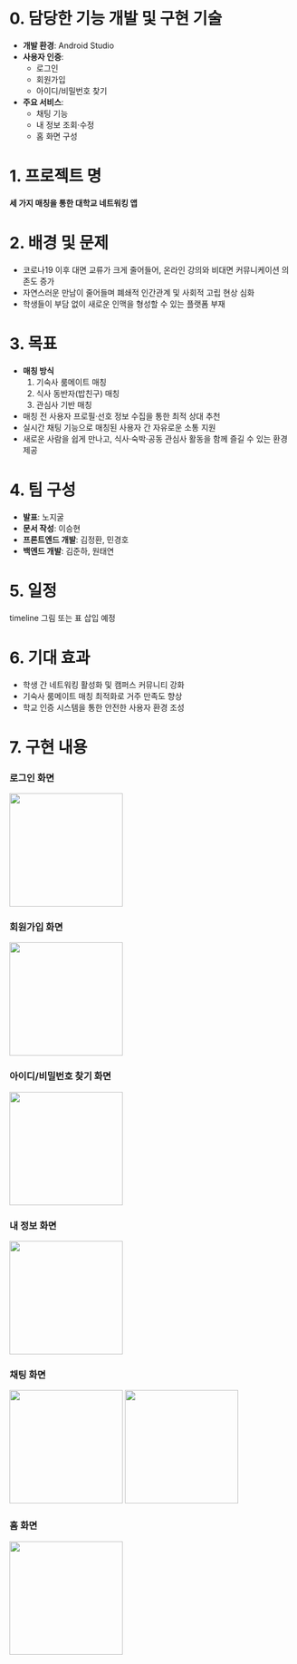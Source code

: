 # 0. 담당한 기능 개발 및 구현 기술
- **개발 환경**: Android Studio  
- **사용자 인증**:  
  - 로그인  
  - 회원가입  
  - 아이디/비밀번호 찾기  
- **주요 서비스**:  
  - 채팅 기능  
  - 내 정보 조회·수정  
  - 홈 화면 구성  

# 1. 프로젝트 명
**세 가지 매칭을 통한 대학교 네트워킹 앱**

# 2. 배경 및 문제
- 코로나19 이후 대면 교류가 크게 줄어들어, 온라인 강의와 비대면 커뮤니케이션 의존도 증가  
- 자연스러운 만남이 줄어들며 폐쇄적 인간관계 및 사회적 고립 현상 심화  
- 학생들이 부담 없이 새로운 인맥을 형성할 수 있는 플랫폼 부재  

# 3. 목표
- **매칭 방식**  
  1. 기숙사 룸메이트 매칭  
  2. 식사 동반자(밥친구) 매칭  
  3. 관심사 기반 매칭  
- 매칭 전 사용자 프로필·선호 정보 수집을 통한 최적 상대 추천  
- 실시간 채팅 기능으로 매칭된 사용자 간 자유로운 소통 지원  
- 새로운 사람을 쉽게 만나고, 식사·숙박·공동 관심사 활동을 함께 즐길 수 있는 환경 제공  

# 4. 팀 구성
- **발표**: 노지굴  
- **문서 작성**: 이승현  
- **프론트엔드 개발**: 김정환, 민경호  
- **백엔드 개발**: 김준하, 원태연  

# 5. 일정

timeline 그림 또는 표 삽입 예정

# 6. 기대 효과
- 학생 간 네트워킹 활성화 및 캠퍼스 커뮤니티 강화  
- 기숙사 룸메이트 매칭 최적화로 거주 만족도 향상  
- 학교 인증 시스템을 통한 안전한 사용자 환경 조성  

# 7. 구현 내용
### 로그인 화면  
<img src="https://github.com/user-attachments/assets/40e73f2a-5945-4a45-b569-684a2ce8c324" width="200" />

### 회원가입 화면  
<img src="https://github.com/user-attachments/assets/8f2606ed-8a62-4ad2-8dee-7091ee72af43" width="200" />

### 아이디/비밀번호 찾기 화면  
<img src="https://github.com/user-attachments/assets/4f618f04-4dcd-43b8-b4aa-babfb9ec5cb6" width="200" />

### 내 정보 화면  
<img src="https://github.com/user-attachments/assets/0cfc20e5-8014-4cb7-b0be-c6909951fd77" width="200" />

### 채팅 화면  
<img src="https://github.com/user-attachments/assets/acd72584-e62f-4427-a7e6-65fa3e526599" width="200" />
<img src="https://github.com/user-attachments/assets/fdf3480b-a4be-4f0f-84ff-7dc465cf127f" width="200" />

### 홈 화면  
<img src="https://github.com/user-attachments/assets/69a93a17-edf9-4093-8251-88934e52a809" width="200" />
